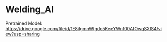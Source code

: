 # Welding_AI

Pretrained Model: https://drive.google.com/file/d/1E8iIgmnWtgdc5KeeYWnf00AfOwqSXIS4/view?usp=sharing

